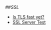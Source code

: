 ##_SSL_

- [Is TLS fast yet?](https://istlsfastyet.com/)
- [SSL Server Test](https://www.ssllabs.com/ssltest/)

